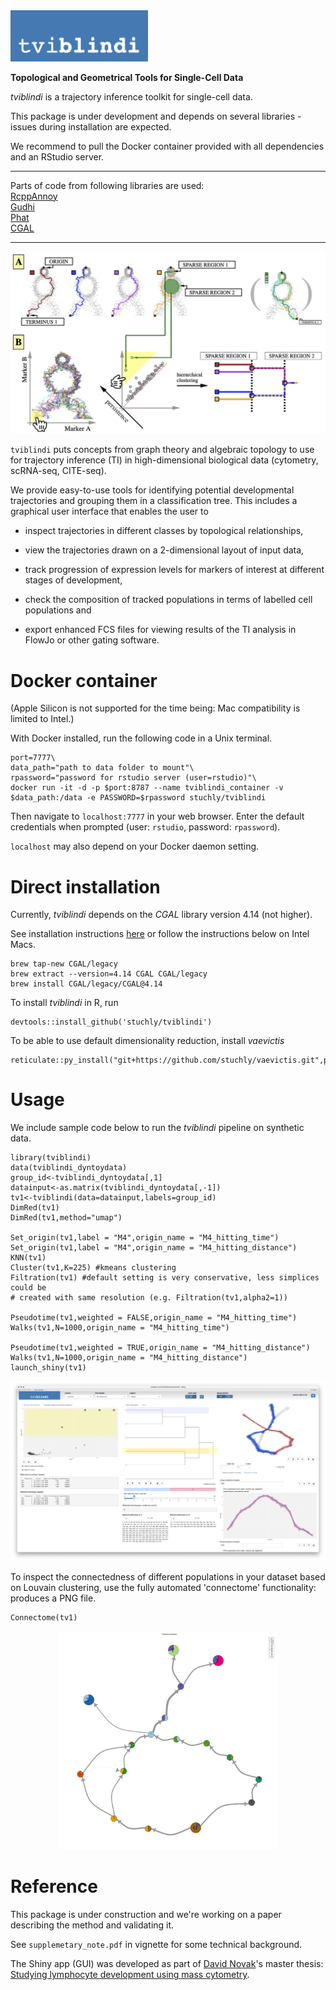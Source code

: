 <img src="vignettes/tviblindi_logo.png" alt="tviblindi" width=220>

**Topological and Geometrical Tools for Single-Cell Data**

*tviblindi* is a trajectory inference toolkit for single-cell data.

This package is under development and depends on several libraries - issues during installation are expected.

We recommend to pull the Docker container provided with all dependencies and an RStudio server.

- - - - -

Parts of code from following libraries are used:\
[RcppAnnoy](https://cran.r-project.org/web/packages/RcppAnnoy/index.html)\
[Gudhi](https://gudhi.inria.fr)\
[Phat](https://www.sciencedirect.com/science/article/pii/S0747717116300098)\
[CGAL](https://www.cgal.org)

- - - - -

<kbd>
  <img src="vignettes/tviblindi_workflow.png">
</kbd>


`tviblindi` puts concepts from graph theory and algebraic topology to use for trajectory inference (TI) in high-dimensional biological data (cytometry, scRNA-seq, CITE-seq).

We provide easy-to-use tools for identifying potential developmental trajectories and grouping them in a classification tree.
This includes a graphical user interface that enables the user to

* inspect trajectories in different classes by topological relationships,

* view the trajectories drawn on a 2-dimensional layout of input data,

* track progression of expression levels for markers of interest at different stages of development,

* check the composition of tracked populations in terms of labelled cell populations and

* export enhanced FCS files for viewing results of the TI analysis in FlowJo or other gating software.

# Docker container

(Apple Silicon is not supported for the time being: Mac compatibility is limited to Intel.)

With Docker installed, run the following code in a Unix terminal.

```
port=7777\
data_path="path to data folder to mount"\
rpassword="password for rstudio server (user=rstudio)"\
docker run -it -d -p $port:8787 --name tviblindi_container -v $data_path:/data -e PASSWORD=$rpassword stuchly/tviblindi
```

Then navigate to `localhost:7777` in your web browser.
Enter the default credentials when prompted (user: `rstudio`, password: `rpassword`).

`localhost` may also depend on your Docker daemon setting.

# Direct installation

Currently, *tviblindi* depends on the *CGAL* library version 4.14 (not higher).

See installation instructions [here](https://doc.cgal.org/4.14/Manual/installation.html) or follow the instructions below on Intel Macs.

```
brew tap-new CGAL/legacy
brew extract --version=4.14 CGAL CGAL/legacy
brew install CGAL/legacy/CGAL@4.14
```

To install *tviblindi* in R, run

```
devtools::install_github('stuchly/tviblindi')
```

To be able to use default dimensionality reduction, install *vaevictis*

```
reticulate::py_install("git+https://github.com/stuchly/vaevictis.git",pip=TRUE)
```

# Usage

We include sample code below to run the *tviblindi* pipeline on synthetic data.

```
library(tviblindi)
data(tviblindi_dyntoydata)
group_id<-tviblindi_dyntoydata[,1]
datainput<-as.matrix(tviblindi_dyntoydata[,-1])
tv1<-tviblindi(data=datainput,labels=group_id)
DimRed(tv1)
DimRed(tv1,method="umap")

Set_origin(tv1,label = "M4",origin_name = "M4_hitting_time")
Set_origin(tv1,label = "M4",origin_name = "M4_hitting_distance")
KNN(tv1)
Cluster(tv1,K=225) #kmeans clustering
Filtration(tv1) #default setting is very conservative, less simplices could be
# created with same resolution (e.g. Filtration(tv1,alpha2=1))

Pseudotime(tv1,weighted = FALSE,origin_name = "M4_hitting_time")
Walks(tv1,N=1000,origin_name = "M4_hitting_time")

Pseudotime(tv1,weighted = TRUE,origin_name = "M4_hitting_distance")
Walks(tv1,N=1000,origin_name = "M4_hitting_distance")
launch_shiny(tv1)
```

<kbd>
  <img src="vignettes/tviblindi_gui.png">
</kbd>

To inspect the connectedness of different populations in your dataset based on Louvain clustering, use the fully automated 'connectome' functionality: produces a PNG file.

```
Connectome(tv1)
```

<center>
<kbd>
  <img src="vignettes/connectome.png" width=350>
</kbd>
</center>

# Reference
This package is under construction and we're working on a paper describing the method and validating it.

See `supplemetary_note.pdf` in vignette for some technical background.

The Shiny app (GUI) was developed as part of [David Novak](https://github.com/davnovak)'s master thesis: [Studying lymphocyte development using mass cytometry](https://dspace.cuni.cz/handle/20.500.11956/119793?locale-attribute=en).
